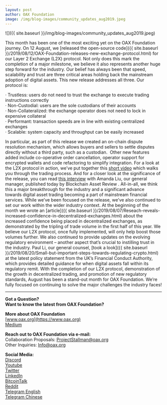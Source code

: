 ```yaml
---
layout: post
author: OAX Foundation
image: /img/blog-images/community_updates_aug2019.jpeg
---
```


![]({{ site.baseurl }}/img/blog-images/community_updates_aug2019.jpeg)

This month has been one of the most exciting yet on the OAX Foundation journey. On 12
August, we [released the open-source code]({{ site.baseurl }}/2019/08/12/OAX-Foundation-releases-new-exchange-protocol.html) for our Layer 2 Exchange (L2X) protocol. Not
only does this mark the completion of a major milestone, we believe it also represents
another huge step forward for the industry.
Our belief has always been that speed, scalability and trust are three critical areas holding
back the mainstream adoption of digital assets. This new release addresses all three. Our
protocol is:

· Trustless: users do not need to trust the exchange to execute trading instructions correctly  
· Non-Custodial: users are the sole custodians of their accounts  
· Non-Collateralized: the exchange operator does not need to lock in expensive collateral  
· Performant: transaction speeds are in line with existing centralized exchanges  
· Scalable: system capacity and throughput can be easily increased  

In particular, as part of this release we created an on-chain dispute resolution mechanism,
which allows buyers and sellers to settle disputes directly without a third party, such as a
custodian.  Other new features added include co-operative order cancellation, operator
support for encrypted wallets and code refactoring to simplify integration.
For a look at the L2X protocol in action, we’ve put together this <a href="https://www.youtube.com/watch?v=t6o-H_zHjSU" target="_blank">short video</a> which walks you
through the trading process. And for a closer look at the significance of the release, you can
read <a href="http://blockchainassetreview.com/qa-amanda-liu-general-manager-hk-based-oax-foundation/" target="_blank">this interview</a> with Amanda Liu, our general manager, published today by Blockchain
Asset Review .
All-in-all, we think this a major breakthrough for the industry and a significant advance
towards digital asset trading becoming a part of mainstream financial services.
While we’ve been focused on the release, we’ve also continued to set our work within the
wider industry context. At the beginning of the month we wrote an [article]({{ site.baseurl }}/2019/08/07/Reseach-reveals-increased-confidence-in-decentralized-exchanges.html) about the
increased confidence being placed in decentralized exchanges, as demonstrated by the
tripling of trade volume in the first half of this year. We believe our L2X protocol, once fully
implemented, will only help boost those volumes further.
We also continued to provide updates on the evolving regulatory environment – another
aspect that’s crucial to instilling trust in the industry. Paul Li, our general counsel, [took a look]({{ site.baseurl }}/2019/08/20/Small-but-important-steps-towards-regulating-crypto.html) at the latest policy statement from the UK’s Financial Conduct Authority, which provides
detailed guidance for when digital assets fall within its regulatory remit.
With the completion of our L2X protocol, demonstration of the growth in decentralized
trading, and promotion of new regulatory standards, August has been a stand-out month for
OAX Foundation. We’re fully focused on continuing to solve the major challenges the
industry faces!

---

**Got a Question?**  
**Want to know the latest from OAX Foundation?**  

**More about OAX Foundation**  
[www.oax.org](https://www.oax.org)  
[Medium](https://medium.com/@OAX_Foundation)  

**Reach out to OAX Foundation via e-mail:**  
Collaboration Proposals: [ProjectStallman@oax.org](mailto:ProjectStallman@oax.org)  
Other Inquiries: [Info@oax.org](mailto:Info@oax.org)  

**Social Media:**  
[Discord](https://discordapp.com/invite/ZH5YHkb)  
[Youtube](https://bit.ly/2Bvsk73)  
[Twitter](https://twitter.com/OAX_Foundation)  
[LinkedIn](https://www.linkedin.com/company/oax-foundation/)  
[BitcoinTalk](http://bitcointalk.org/index.php?topic=1943946)  
[Reddit](https://www.reddit.com/r/OpenANX/)  
[Telegram English](https://t.me/openanxteam)  
[Telegram Chinese](https://t.me/oax_cn)  